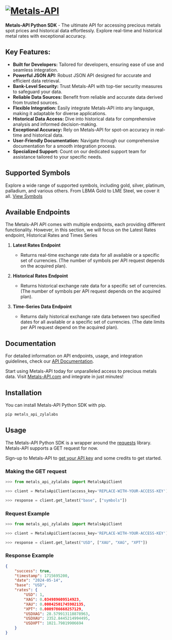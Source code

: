 # [![Metals-API](https://www.metals-api.com/assets/images/brand/icon-with-text.png)](https://metals-api.com)

**Metals-API Python SDK** - The ultimate API for accessing precious metals spot prices and historical data effortlessly.
Explore real-time and historical metal rates with exceptional accuracy.

## Key Features:

- **Built for Developers:** Tailored for developers, ensuring ease of use and seamless integration.
- **Powerful JSON API:** Robust JSON API designed for accurate and efficient data retrieval.
- **Bank-Level Security:** Trust Metals-API with top-tier security measures to safeguard your data.
- **Reliable Data Sources:** Benefit from reliable and accurate data derived from trusted sources.
- **Flexible Integration:** Easily integrate Metals-API into any language, making it adaptable for diverse applications.
- **Historical Data Access:** Dive into historical data for comprehensive analysis and informed decision-making.
- **Exceptional Accuracy:** Rely on Metals-API for spot-on accuracy in real-time and historical data.
- **User-Friendly Documentation:** Navigate through our comprehensive documentation for a smooth integration process.
- **Specialized Support:** Count on our dedicated support team for assistance tailored to your specific needs.

## Supported Symbols

Explore a wide range of supported symbols, including gold, silver, platinum, palladium, and various others. From LBMA Gold to LME Steel, we cover it all. [View Symbols](https://www.metals-api.com/symbols)

## Available Endpoints

The Metals-API API comes with multiple endpoints, each providing different functionality. However, in this section, we will focus on the Latest Rates endpoint, Historical Rates and Times Series

1. **Latest Rates Endpoint**
   - Returns real-time exchange rate data for all available or a specific set of currencies. (The number of symbols per API request depends on the acquired plan).

2. **Historical Rates Endpoint**
   - Returns historical exchange rate data for a specific set of currencies. (The number of symbols per API request depends on the acquired plan).

3. **Time-Series Data Endpoint**
   - Returns daily historical exchange rate data between two specified dates for all available or a specific set of currencies. (The date limits per API request depend on the acquired plan).

## Documentation

For detailed information on API endpoints, usage, and integration guidelines, check our [API Documentation](https://www.metals-api.com/documentation).

Start using Metals-API today for unparalleled access to precious metals data. Visit [Metals-API.com](https://metals-api.com) and integrate in just minutes!


## Installation

You can install Metals-API Python SDK with pip.

```bash
pip metals_api_zylalabs
```

## Usage

The Metals-API Python SDK is a wrapper around the [requests](https://docs.python-requests.org/en/master/) library. Metals-API supports a GET request for now.

Sign-up to Metals-API to [get your API key](https://metals-api.com/register) and some credits to get started.

### Making the GET request

```python
>>> from metals_api_zylalabs import MetalsApiClient

>>> client = MetalsApiClient(access_key='REPLACE-WITH-YOUR-ACCESS-KEY')

>>> response = client.get_latest("base", ["symbols"])
```

### Request Example

```python
>>> from metals_api_zylalabs import MetalsApiClient

>>> client = MetalsApiClient(access_key='REPLACE-WITH-YOUR-ACCESS-KEY')

>>> response = client.get_latest("USD", ["XAU", "XAG", "XPT"])
```

### Response Example

```json
{
    "success": true,
    "timestamp": 1715695200,
    "date": "2024-05-14",
    "base": "USD",
    "rates": {
        "USD": 1,
        "XAG": 0.034989609514923,
        "XAU": 0.00042501745902135,
        "XPT": 0.0009786668257129,
        "USDXAG": 28.579913118878963,
        "USDXAU": 2352.8445214994495,
        "USDXPT": 1021.79819906694
    }
}
```

